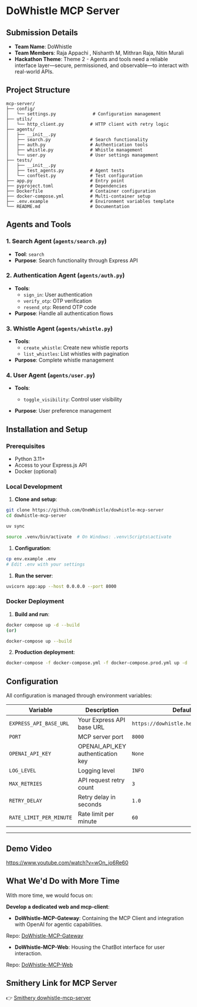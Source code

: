 # DoWhistle MCP Server

## Submission Details

*   **Team Name**: DoWhistle
*   **Team Members**: Raja Appachi , Nishanth M, Mithran Raja, Nitin Murali
*   **Hackathon Theme**: Theme 2 - Agents and tools need a reliable interface layer—secure, permissioned, and observable—to interact with real-world APIs.


## Project Structure

```
mcp-server/
├── config/
│   └── settings.py              # Configuration management
├── utils/
│   └── http_client.py          # HTTP client with retry logic
├── agents/
│   ├── __init__.py
│   ├── search.py               # Search functionality
│   ├── auth.py                 # Authentication tools
│   ├── whistle.py              # Whistle management
│   └── user.py                 # User settings management
├── tests/
│   ├── __init__.py
│   ├── test_agents.py          # Agent tests
│   └── conftest.py             # Test configuration
├── app.py                      # Entry point
├── pyproject.toml              # Dependencies
├── Dockerfile                  # Container configuration
├── docker-compose.yml          # Multi-container setup
├── .env.example                # Environment variables template
└── README.md                   # Documentation
```

## Agents and Tools

### 1. Search Agent (`agents/search.py`)
- **Tool**: `search`
- **Purpose**: Search functionality through Express API

### 2. Authentication Agent (`agents/auth.py`)
- **Tools**: 
  - `sign_in`: User authentication
  - `verify_otp`: OTP verification
  - `resend_otp`: Resend OTP code
- **Purpose**: Handle all authentication flows

### 3. Whistle Agent (`agents/whistle.py`)
- **Tools**:
  - `create_whistle`: Create new whistle reports  
  - `list_whistles`: List whistles with pagination
- **Purpose**: Complete whistle management

### 4. User Agent (`agents/user.py`)
- **Tools**:  
  - `toggle_visibility`: Control user visibility
  
- **Purpose**: User preference management

## Installation and Setup

### Prerequisites
- Python 3.11+
- Access to your Express.js API
- Docker (optional)

### Local Development

1. **Clone and setup**:
```bash
git clone https://github.com/OneWhistle/dowhistle-mcp-server
cd dowhistle-mcp-server

uv sync

source .venv/bin/activate  # On Windows: .venv\Scripts\activate

```

1. **Configuration**:
```bash
cp env.example .env
# Edit .env with your settings
```

1. **Run the server**:
```bash
uvicorn app:app --host 0.0.0.0 --port 8000 
```

### Docker Deployment

1. **Build and run**:
```bash
docker compose up -d --build 
(or)

docker-compose up --build 
```

2. **Production deployment**:
```bash
docker-compose -f docker-compose.yml -f docker-compose.prod.yml up -d
```

## Configuration

All configuration is managed through environment variables:

| Variable | Description | Default |
|----------|-------------|---------|
| `EXPRESS_API_BASE_URL` | Your Express API base URL | `https://dowhistle.herokuapp.com/v3` |
| `PORT` | MCP server port | `8000` |
| `OPENAI_API_KEY` | OPENAI_API_KEY authentication key | `None` |
| `LOG_LEVEL` | Logging level | `INFO` |
| `MAX_RETRIES` | API request retry count | `3` |
| `RETRY_DELAY` | Retry delay in seconds | `1.0` |
| `RATE_LIMIT_PER_MINUTE` | Rate limit per minute | `60` |

---


## Demo Video

https://www.youtube.com/watch?v=wOn_jo6Re60

## What We'd Do with More Time

With more time, we would focus on:

**Develop a dedicated web and mcp-client**: 

- **DoWhistle-MCP-Gateway**: Containing the MCP Client and integration with OpenAI for agentic capabilities.

Repo: [DoWhistle-MCP-Gateway](https://github.com/OneWhistle/dowhistle-mcp-gateway)

- **DoWhistle-MCP-Web**: Housing the ChatBot interface for user interaction.

Repo: [DoWhistle-MCP-Web](https://github.com/OneWhistle/dowhistle-mcp-web)

## Smithery Link for MCP Server

👉 [Smithery dowhistle-mcp-server](https://smithery.ai/server/@mr-nishanth/dowhistle-mcp-server)


